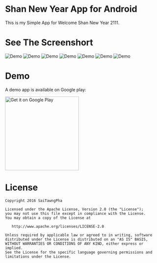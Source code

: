 Shan New Year App for Android
===================

This is my Simple App for Welcome Shan New Year 2111. 

See The Screenshort
=============
![Demo](https://github.com/saitawngpha/Shan-News-Year/blob/master/screenshort/1.png)
![Demo](https://github.com/saitawngpha/Shan-News-Year/blob/master/screenshort/2.png)
![Demo](https://github.com/saitawngpha/Shan-News-Year/blob/master/screenshort/3.png)
![Demo](https://github.com/saitawngpha/Shan-News-Year/blob/master/screenshort/4.png)
![Demo](https://github.com/saitawngpha/Shan-News-Year/blob/master/screenshort/5.png)
![Demo](https://github.com/saitawngpha/Shan-News-Year/blob/master/screenshort/6.png)
![Demo](https://github.com/saitawngpha/Shan-News-Year/blob/master/screenshort/7.png)

Demo
====

A demo app is available on Google play:

<a href='https://play.google.com/store/apps/details?id=com.saitawngpha.shannewyear'><img width='240' alt='Get it on Google Play' src='https://play.google.com/intl/en_us/badges/images/generic/en_badge_web_generic.png'/></a>


License
=======

```
Copyright 2016 SaiTawngPha

Licensed under the Apache License, Version 2.0 (the "License");
you may not use this file except in compliance with the License.
You may obtain a copy of the License at

   http://www.apache.org/licenses/LICENSE-2.0

Unless required by applicable law or agreed to in writing, software
distributed under the License is distributed on an "AS IS" BASIS,
WITHOUT WARRANTIES OR CONDITIONS OF ANY KIND, either express or implied.
See the License for the specific language governing permissions and
limitations under the License.
```
